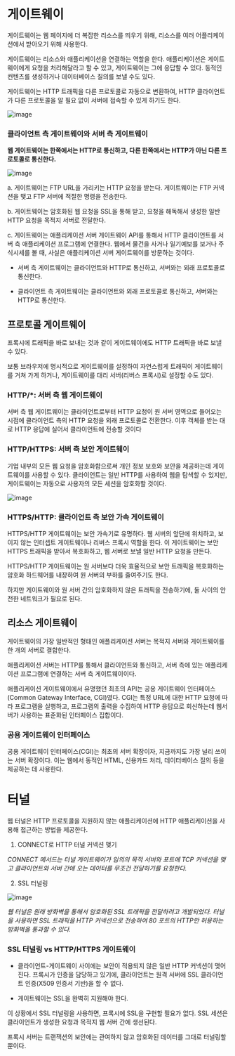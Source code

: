 # 게이트웨이

게이트웨이는 웹 페이지에 더 복잡한 리소스를 띄우기 위해, 리소스를 여러 어플리케이션에서 받아오기 위해 사용한다.

게이트웨이는 리소스와 애플리케이션을 연결하는 역할을 한다. 애플리케이션은 게이트웨이에게 요청을 처리해달라고 할 수 있고, 게이트웨이는 그에 응답할 수 있다. 동적인 컨텐츠를 생성하거나 데이터베이스 질의를 보낼 수도 있다.

게이트웨이는 HTTP 트래픽을 다른 프로토콜로 자동으로 변환하여, HTTP 클라이언트가 다른 프로토콜을 알 필요 없이 서버에 접속할 수 있게 하기도 한다.

![image](https://user-images.githubusercontent.com/70934609/109694798-8cc2fb00-7bce-11eb-9fc2-aee9d1a575b3.png)

### 클라이언트 측 게이트웨이와 서버 측 게이트웨이

**웹 게이트웨이는 한쪽에서는 HTTP로 통신하고, 다른 한쪽에서는 HTTP가 아닌 다른 프로토콜로 통신한다.**

![image](https://user-images.githubusercontent.com/70934609/109694979-b8de7c00-7bce-11eb-8116-5b938a6886d5.png)


a. 게이트웨이는 FTP URL을 가리키는 HTTP 요청을 받는다. 게이트웨이는 FTP 커넥션을 맺고 FTP 서버에 적절한 명령을 전송한다.

b. 게이트웨이는 암호화된 웹 요청을 SSL을 통해 받고, 요청을 해독해서 생성한 일반 HTTP 요청을 목적지 서버로 전달한다.

c. 게이트웨이는 애플리케이션 서버 게이트웨이 API를 통해서 HTTP 클라이언트를 서버 측 애플리케이션 프로그램에 연결한다. 웹에서 물건을 사거나 일기예보를 보거나 주식시세를 볼 때, 사실은 애플리케이션 서버 게이트웨이를 방문하는 것이다.

- 서버 측 게이트웨이는 클라이언트와 HTTP로 통신하고, 서버와는 외래 프로토콜로 통신한다.

- 클라이언트 측 게이트웨이는 클라이언트와 외래 프로토콜로 통신하고, 서버와는 HTTP로 통신한다.

## 프로토콜 게이트웨이

프록시에 트래픽을 바로 보내는 것과 같이 게이트웨이에도 HTTP 트래픽을 바로 보낼 수 있다.

보통 브라우저에 명시적으로 게이트웨이를 설정하여 자연스럽게 트래픽이 게이트웨이를 거쳐 가게 하거나, 게이트웨이를 대리 서버(리버스 프록시)로 설정할 수도 있다.


### HTTP/*: 서버 측 웹 게이트웨이

서버 측 웹 게이트웨이는 클라이언트로부터 HTTP 요청이 원 서버 영역으로 들어오는 시점에 클라이언트 측의 HTTP 요청을 외래 프로토콜로 전환한다.
이후 객체를 받는 대로 HTTP 응답에 실어서 클라이언트에 전송할 것이다

### HTTP/HTTPS: 서버 측 보안 게이트웨이

기업 내부의 모든 웹 요청을 암호화함으로써 개인 정보 보호와 보안을 제공하는데 게이트웨이를 사용할 수 있다. 클라이언트는 일반 HTTP를 사용하여 웹을 탐색할 수 있지만, 게이트웨이는 자동으로 사용자의 모든 세션을 암호화할 것이다.

![image](https://user-images.githubusercontent.com/70934609/109696549-8766b000-7bd0-11eb-84e4-7b2873b26b36.png)


### HTTPS/HTTP: 클라이언트 측 보안 가속 게이트웨이

HTTPS/HTTP 게이트웨이는 보안 가속기로 유명하다. 웹 서버의 앞단에 위치하고, 보이지 않는 인터셉트 게이트웨이나 리버스 프록시 역할을 한다. 이 게이트웨이는 보안 HTTPS 트래픽을 받아서 복호화하고, 웹 서버로 보낼 일반 HTTP 요청을 만든다.

HTTPS/HTTP 게이트웨이는 원 서버보다 더욱 효율적으로 보안 트래픽을 복호화하는 암호화 하드웨어를 내장하여 원 서버의 부하를 줄여주기도 한다.

하지만 게이트웨이와 원 서버 간의 암호화하지 않은 트래픽을 전송하기에, 둘 사이의 안전한 네트워크가 필요로 된다.

## 리소스 게이트웨이

게이트웨이의 가장 일반적인 형태인 애플리케이션 서버는 목적지 서버와 게이트웨이를 한 개의 서버로 결합한다.

애플리케이션 서버는 HTTP를 통해서 클라이언트와 통신하고, 서버 측에 있는 애플리케이션 프로그램에 연결하는 서버 측 게이트웨이이다.

애플리케이션 게이트웨이에서 유명했던 최초의 API는 공용 게이트웨이 인터페이스(Common Gateway Interface, CGI)였다. CGI는 특정 URL에 대한 HTTP 요청에 따라 프로그램을 실행하고, 프로그램의 출력을 수집하여 HTTP 응답으로 회신하는데 웹서버가 사용하는 표준화된 인터페이스 집합이다.

### 공용 게이트웨이 인터페이스

공용 게이트웨이 인터페이스(CGI)는 최초의 서버 확장이자, 지금까지도 가장 널리 쓰이는 서버 확장이다. 이는 웹에서 동적인 HTML, 신용카드 처리, 데이터베이스 질의 등을 제공하는 데 사용한다.


# 터널

웹 터널은 HTTP 프로토콜을 지원하지 않는 애플리케이션에 HTTP 애플리케이션을 사용해 접근하는 방법을 제공한다.

1. CONNECT로 HTTP 터널 커넥션 맺기

*CONNECT 메서드는 터널 게이트웨이가 임의의 목적 서버와 포트에 TCP 커넥션을 맺고 클라이언트와 서버 간에 오는 데이터를 무조건 전달하기를 요청한다.*

2. SSL 터널링

![image](https://user-images.githubusercontent.com/70934609/109699695-348ef780-7bd4-11eb-91c0-7e9b3d21a7d7.png)


*웹 터널은 원래 방화벽을 통해서 암호화된 SSL 트래픽을 전달하려고 개발되었다. 터널을 사용하면 SSL 트래픽을 HTTP 커넥션으로 전송하여 80 포트의 HTTP만 허용하는 방화벽을 통과할 수 있다.*

### SSL 터널링 vs HTTP/HTTPS 게이트웨이

- 클라이언트-게이트웨이 사이에는 보안이 적용되지 않은 일반 HTTP 커넥션이 맺어진다.
프록시가 인증을 담당하고 있기에, 클라이언트는 원격 서버에 SSL 클라이언트 인증(X509 인증서 기반)을 할 수 없다.

- 게이트웨이는 SSL을 완벽히 지원해야 한다.

이 상황에서 SSL 터널링을 사용하면, 프록시에 SSL을 구현할 필요가 없다. SSL 세션은 클라이언트가 생성한 요청과 목적지 웹 서버 간에 생선된다.

프록시 서버는 트랜잭션의 보안에는 관여하지 않고 암호화된 데이터를 그대로 터널링할 뿐이다.